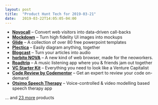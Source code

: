 ```yaml
---
layout: post
title:  "Product Hunt Tech for 2019-03-21"
date:   2019-03-22T14:05:05-04:00
---
```


* **[Novocall](https://www.producthunt.com/posts/novocall?utm_campaign=producthunt-api&utm_medium=api&utm_source=Application%3A+Daily+Digest+RSS+%28ID%3A+3202%29)** – Convert web visitors into data-driven call-backs
* **[Mockdown](https://www.producthunt.com/posts/mockdown?utm_campaign=producthunt-api&utm_medium=api&utm_source=Application%3A+Daily+Digest+RSS+%28ID%3A+3202%29)** – Turn high fidelity UI images into mockups
* **[Glide](https://www.producthunt.com/posts/glide-3c377038-b911-4136-8b95-3de7f8db6961?utm_campaign=producthunt-api&utm_medium=api&utm_source=Application%3A+Daily+Digest+RSS+%28ID%3A+3202%29)** – A collection of over 80 free powerpoint templates
* **[Plectica](https://www.producthunt.com/posts/plectica?utm_campaign=producthunt-api&utm_medium=api&utm_source=Application%3A+Daily+Digest+RSS+%28ID%3A+3202%29)** – Easily diagram anything, together
* **[Blogcast](https://www.producthunt.com/posts/blogcast?utm_campaign=producthunt-api&utm_medium=api&utm_source=Application%3A+Daily+Digest+RSS+%28ID%3A+3202%29)** – Turn your articles into audio
* **[horbito NOVA](https://www.producthunt.com/posts/horbito-nova-2?utm_campaign=producthunt-api&utm_medium=api&utm_source=Application%3A+Daily+Digest+RSS+%28ID%3A+3202%29)** – A new kind of web browser, made for the neoworkers.
* **[Roadtrip](https://www.producthunt.com/posts/roadtrip-3?utm_campaign=producthunt-api&utm_medium=api&utm_source=Application%3A+Daily+Digest+RSS+%28ID%3A+3202%29)** – A music listening app where you & friends jam out together
* **[VC Starter Kit](https://www.producthunt.com/posts/vc-starter-kit?utm_campaign=producthunt-api&utm_medium=api&utm_source=Application%3A+Daily+Digest+RSS+%28ID%3A+3202%29)** – Everything you need to look like a Venture Capitalist
* **[Code Review by Codementor](https://www.producthunt.com/posts/code-review-by-codementor?utm_campaign=producthunt-api&utm_medium=api&utm_source=Application%3A+Daily+Digest+RSS+%28ID%3A+3202%29)** – Get an expert to review your code on-demand
* **[Otsimo Speech Therapy](https://www.producthunt.com/posts/otsimo-speech-therapy?utm_campaign=producthunt-api&utm_medium=api&utm_source=Application%3A+Daily+Digest+RSS+%28ID%3A+3202%29)** – Voice-controlled & video modelling based speech therapy app

… and [23 more](https://www.producthunt.com/tech) products